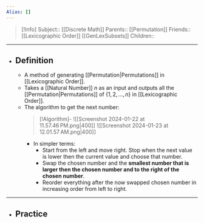 ```yaml
---
Alias: []
---
```

> [!Info]
> Subject:: [[Discrete Math]]
> Parents:: [[Permutation]]
> Friends:: [[Lexicographic Order]] [[GenLexSubsets]]
> Children:: 
---
- ## Definition
	- A method of generating [[Permutation|Permutations]] in [[Lexicographic Order]].
	- Takes a [[Natural Number]] $n$ as an input and outputs all the [[Permutation|Permutations]] of $\{ 1,2,\dots,n \}$ in [[Lexicographic Order]].
	- The algorithm to get the next number:
	  > [!Algorithm]-
	  > ![[Screenshot 2024-01-22 at 11.57.46 PM.png|400]]
	  > ![[Screenshot 2024-01-23 at 12.01.57 AM.png|400]]
		- In simpler terms:
			- Start from the left and move right. Stop when the next value is lower then the current value and choose that number.
			- Swap the chosen number and the **smallest number that is larger then the chosen number and to the right of the chosen number**.
			- Reorder everything after the now swapped chosen number in increasing order from left to right.
---
- ## Practice